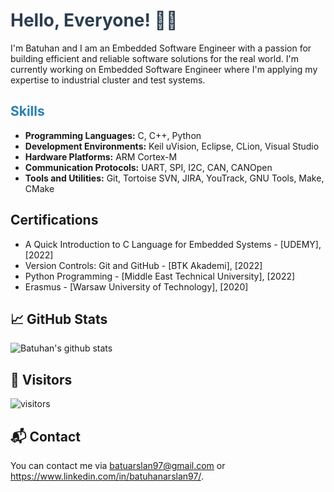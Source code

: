 # <span style="color: #2C3E50;">Hello, Everyone! 👋🏽</span>
I'm Batuhan and I am  an Embedded Software Engineer with a passion for building efficient and reliable software solutions for the real world. I'm currently working on Embedded Software Engineer where I'm applying my expertise to industrial cluster and test systems.

## <span style="color: #2980B9;">Skills</span>
- **Programming Languages:** C, C++, Python
- **Development Environments:** Keil uVision, Eclipse, CLion, Visual Studio
- **Hardware Platforms:** ARM Cortex-M
- **Communication Protocols:** UART, SPI, I2C, CAN, CANOpen
- **Tools and Utilities:** Git, Tortoise SVN, JIRA, YouTrack, GNU Tools, Make, CMake


## Certifications
- A Quick Introduction to C Language for Embedded Systems - [UDEMY], [2022]
- Version Controls: Git and GitHub - [BTK Akademi], [2022]
- Python Programming - [Middle East Technical University], [2022]
- Erasmus - [Warsaw University of Technology], [2020]

## 📈 GitHub Stats
![Batuhan's github stats](https://github-readme-stats.vercel.app/api?username=baduymus&show_icons=true&count_private=true&hide=stars,contribs&theme=dark)

## 🚀 Visitors
![visitors](https://visitor-badge.glitch.me/badge?page_id=github.com/baduymus)

## 📬 Contact
You can contact me via batuarslan97@gmail.com or https://www.linkedin.com/in/batuhanarslan97/.
